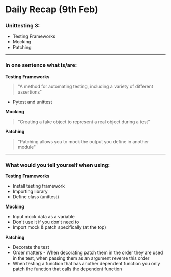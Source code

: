 # Daily Recap (9th Feb)
### Unittesting 3:
- Testing Frameworks
- Mocking
- Patching

---
### In one sentence what is/are:

**Testing Frameworks**
> "A method for automating testing, including a variety of different assertions"
- Pytest and unittest

**Mocking**
> "Creating a fake object to represent a real object during a test"

**Patching**
> "Patching allows you to mock the output you define in another module"

---

### What would you tell yourself when using:

**Testing Frameworks**
- Install testing framework
- Importing library
- Define class (unittest)

**Mocking**
- Input mock data as a variable
- Don't use it if you don't need to
- Import mock & patch specifically (at the top)

**Patching**
- Decorate the test
- Order matters - When decorating patch them in the order they are used in the test, when passing them as an argument reverse this order
- When testing a function that has another dependent function you only patch the function that calls the dependent function